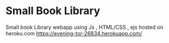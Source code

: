 # Small Book Library
 Small book Library webapp using Js , HTML/CSS , ejs hosted on heroku.com 
https://evening-tor-26834.herokuapp.com/
